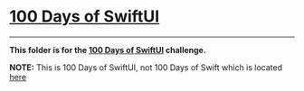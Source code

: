 # [100 Days of SwiftUI](https://www.hackingwithswift.com/100/swiftui)

---

**This folder is for the [100 Days of SwiftUI](https://www.hackingwithswift.com/100/swiftui) challenge.**

**NOTE:** This is 100 Days of SwiftUI, not 100 Days of Swift which is located [here](/100DaysOfSwift/)
